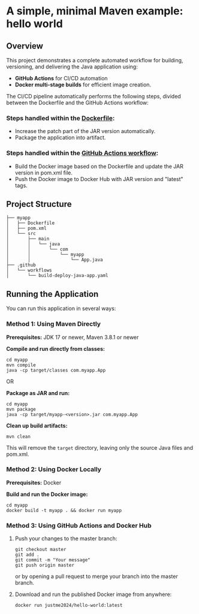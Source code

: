 # A simple, minimal Maven example: hello world

## Overview
This project demonstrates a complete automated workflow for building, versioning, and delivering the Java application using:

- **GitHub Actions** for CI/CD automation
- **Docker multi-stage builds** for efficient image creation.

The CI/CD pipeline automatically performs the following steps, divided between the Dockerfile and the GitHub Actions workflow:

### Steps handled within the [Dockerfile](./myapp/Dockerfile):
* Increase the patch part of the JAR version automatically.
* Package the application into artifact. 

### Steps handled within the [GitHub Actions workflow](.github/workflows/build-deploy-java-app.yaml):
* Build the Docker image based on the Dockerfile and update the JAR version in pom.xml file.
* Push the Docker image to Docker Hub with JAR version and "latest" tags.

## Project Structure
```
├── myapp
│   ├── Dockerfile
│   ├── pom.xml
│   └── src
│       ├── main
│       │   └── java
│       │       └── com
│       │           └── myapp
│       │               └── App.java
├── .github
│   └── workflows
│       └── build-deploy-java-app.yaml
```
## Running the Application

You can run this application in several ways:

### Method 1: Using Maven Directly

**Prerequisites:**
JDK 17 or newer, Maven 3.8.1 or newer

**Compile and run directly from classes:**
```
cd myapp
mvn compile
java -cp target/classes com.myapp.App
```

OR

**Package as JAR and run:**
```
cd myapp
mvn package
java -cp target/myapp-<version>.jar com.myapp.App
```

**Clean up build artifacts:**
```
mvn clean
```
This will remove the `target` directory, leaving only the source Java files and pom.xml.

### Method 2: Using Docker Locally

**Prerequisites:**
Docker

**Build and run the Docker image:**
```
cd myapp
docker build -t myapp . && docker run myapp
```

### Method 3: Using GitHub Actions and Docker Hub

1. Push your changes to the master branch:
   ```
   git checkout master
   git add .
   git commit -m "Your message"
   git push origin master
   ```
   or by opening a pull request to merge your branch into the master branch.

2. Download and run the published Docker image from anywhere:
   ```
   docker run justme2024/hello-world:latest
   ```
